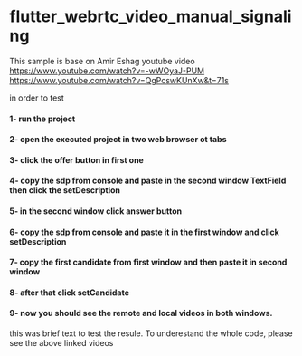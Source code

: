 # flutter_webrtc_video_manual_signaling

This sample is base on Amir Eshag youtube video
https://www.youtube.com/watch?v=-wWOyaJ-PUM
https://www.youtube.com/watch?v=QgPcswKUnXw&t=71s


in order to test 
#### 1- run the project
#### 2- open the executed project in two web browser ot tabs
#### 3- click the offer button in first one
#### 4- copy the sdp from console and paste in the second window TextField then click the setDescription
#### 5- in the second window click answer button
#### 6- copy the sdp from console and paste it in the first window and click setDescription
#### 7- copy the first candidate from first window and then paste it in second window
#### 8- after that click setCandidate
#### 9- now you should see the remote and local videos in both windows.

this was brief text to test the resule. To underestand the whole code, please see the above linked videos
